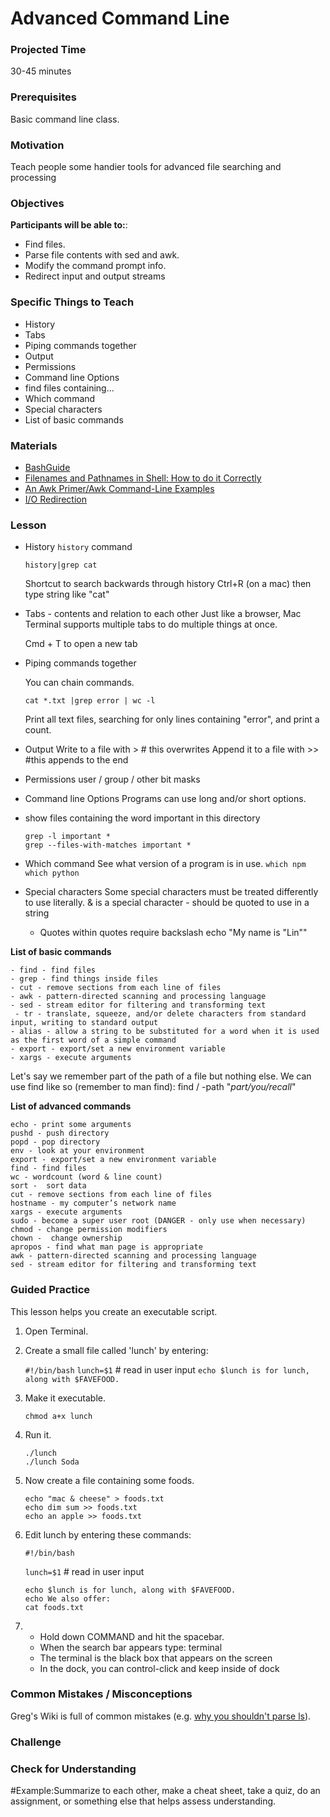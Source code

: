 # Advanced Command Line

### Projected Time
30-45 minutes

### Prerequisites
Basic command line class.

### Motivation
Teach people some handier tools for advanced file searching and processing

### Objectives
**Participants will be able to:**:
- Find files.
- Parse file contents with sed and awk.
- Modify the command prompt info.
- Redirect input and output streams

### Specific Things to Teach
- History
- Tabs
- Piping commands together
- Output
- Permissions
- Command line Options
- find files containing...
- Which command
- Special characters
- List of basic commands

### Materials

- [BashGuide](http://mywiki.wooledge.org/BashGuide)
- [Filenames and Pathnames in Shell: How to do it Correctly](https://www.dwheeler.com/essays/filenames-in-shell.html)
- [An Awk Primer/Awk Command-Line Examples](https://en.wikibooks.org/wiki/An_Awk_Primer/Awk_Command-Line_Examples)
- [I/O Redirection](http://wiki.bash-hackers.org/syntax/redirection)


### Lesson

- History
	`history` command

	 ```history|grep cat```

	Shortcut to search backwards through history
	Ctrl+R (on a mac) then type string like "cat"

- Tabs - contents and relation to each other
	Just like a browser, Mac Terminal supports multiple tabs to do multiple things at once.

	Cmd + T to open a new tab

- Piping commands together

	You can chain commands.

	```cat *.txt |grep error | wc -l```

	Print all text files, searching for only lines containing "error", and print a count.


- Output
	Write to a file with >   # this overwrites
	Append it to a file  with >>  #this appends to the end

- Permissions
	user / group / other bit masks

- Command line Options
	Programs can use long and/or short options.

- show files containing the word important in this directory
	```
	grep -l important *
	grep --files-with-matches important *
	```

- Which command
	See what version of a program is in use.
	```which npm```
	```which python```

- Special characters
	Some special characters must be treated differently to use literally.
	& is a special character - should be quoted to use in a string

	- Quotes within quotes require backslash
	echo "My name is \"Lin\""

**List of basic commands**

	- find - find files
	- grep - find things inside files
	- cut - remove sections from each line of files
	- awk - pattern-directed scanning and processing language
	- sed - stream editor for filtering and transforming text
	 - tr - translate, squeeze, and/or delete characters from standard input, writing to standard output
	- alias - allow a string to be substituted for a word when it is used as the first word of a simple command
	- export - export/set a new environment variable
	- xargs - execute arguments

Let's say we remember part of the path of a file but nothing else. We can use find like so (remember to man find):
		find / -path "*part/you/recall*"

**List of advanced commands**

	echo - print some arguments
	pushd - push directory
	popd - pop directory
	env - look at your environment
	export - export/set a new environment variable
	find - find files
	wc - wordcount (word & line count)
	sort -  sort data
	cut - remove sections from each line of files
	hostname - my computer’s network name
	xargs - execute arguments
	sudo - become a super user root (DANGER - only use when necessary)
	chmod - change permission modifiers
	chown -  change ownership
	apropos - find what man page is appropriate
	awk - pattern-directed scanning and processing language
	sed - stream editor for filtering and transforming text


### Guided Practice

This lesson helps you create an executable script. 
 
1. Open Terminal.

1. Create a small file called 'lunch' by entering:

	```#!/bin/bash```
	```lunch=$1```  # read in user input
	```echo $lunch is for lunch, along with $FAVEFOOD.```

1. Make it executable.
	
	```chmod a+x lunch```

1. Run it.
	```
	./lunch
	./lunch Soda
	```
1. Now create a file containing some foods.
	```
	echo "mac & cheese" > foods.txt
	echo dim sum >> foods.txt
	echo an apple >> foods.txt
	```
1. Edit lunch by entering these commands:

	```#!/bin/bash```
	
	```lunch=$1```  # read in user input
	```
	echo $lunch is for lunch, along with $FAVEFOOD.
	echo We also offer:
	cat foods.txt
	```

1. 	- Hold down COMMAND and hit the spacebar.
	- When the search bar appears type: terminal
	- The terminal is the black box that appears on the screen
	- In the dock, you can control-click and keep inside of dock



### Common Mistakes / Misconceptions

Greg's Wiki is full of common mistakes (e.g. [why you shouldn't parse ls](http://mywiki.wooledge.org/ParsingLs)).


### Challenge


### Check for Understanding

#Example:Summarize to each other, make a cheat sheet, take a quiz, do an assignment, or something else that helps assess understanding.


